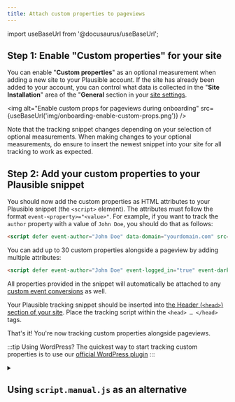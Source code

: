 ```yaml
---
title: Attach custom properties to pageviews
---
```


import useBaseUrl from '@docusaurus/useBaseUrl';

## Step 1: Enable "Custom properties" for your site

You can enable "**Custom properties**" as an optional measurement when adding a new site to your Plausible account. If the site has already been added to your account, you can control what data is collected in the "**Site Installation**" area of the "**General** section in your [site settings](website-settings.md).

<img alt="Enable custom props for pageviews during onboarding" src={useBaseUrl('img/onboarding-enable-custom-props.png')} />

Note that the tracking snippet changes depending on your selection of optional measurements. When making changes to your optional measurements, do ensure to insert the newest snippet into your site for all tracking to work as expected.

## Step 2: Add your custom properties to your Plausible snippet

You should now add the custom properties as HTML attributes to your Plausible snippet (the `<script>` element). The attributes must follow the format `event-<property>="<value>"`. For example, if you want to track the `author` property with a value of `John Doe`, you should do that as follows:

```html
<script defer event-author="John Doe" data-domain="yourdomain.com" src="https://plausible.io/js/script.pageview-props.js"></script>
```

You can add up to 30 custom properties alongside a pageview by adding multiple attributes:

```html
<script defer event-author="John Doe" event-logged_in="true" event-darkmode="true" data-domain="yourdomain.com" src="https://plausible.io/js/script.pageview-props.js"></script>
```

All properties provided in the snippet will automatically be attached to any [custom event conversions](custom-event-goals.md) as well.

Your Plausible tracking snippet should be inserted into [the Header (`<head>`) section of your site](plausible-script.md). Place the tracking script within the `<head> … </head>` tags.

That's it! You're now tracking custom properties alongside pageviews.

:::tip Using WordPress?
The quickest way to start tracking custom properties is to use our [official WordPress plugin](https://plausible.io/wordpress-analytics-plugin) 
:::

<details>

<summary>

## Using `script.manual.js` as an alternative

</summary>

As an alternative, you can also use our `manual` script extension to send custom properties for pageviews. It works exactly the same way as with [custom properties for custom events](/custom-props/for-custom-events#2-using-the-manual-method). Make sure to write `pageview` exactly the same as in the following example:

```javascript
plausible('pageview', {props: {author: 'John Doe', logged_in: 'false'}})
```

This will send a pageview with properties `author` and `logged_in`.

## Using a combination of `script.manual.pageview-props.js`

You can also combine the `manual` extension with the `pageview-props` extension. For example, if you're using this snippet:

```html
<script defer event-logged_in="false" data-domain="yourdomain.com" src="https://plausible.io/js/script.manual.pageview-props.js"></script>
```

and also calling the `plausible` function manually like this:

```javascript
plausible('pageview', {props: {author: 'John Doe'}})
```

Then the pageview will be sent with two properties - `author` and `logged_in`. If you provide the exact same property name in the snippet and in sending the pageview manually, the value from the manual `plausible` function call will take precedence. For example, if you do this:

```html
<script defer event-logged_in="false" data-domain="yourdomain.com" src="https://plausible.io/js/script.manual.pageview-props.js"></script>
<script>plausible('pageview', {props: {logged_in: 'true'}})</script>
```

Then the pageview will be sent with `logged_in = true`.

</details>

